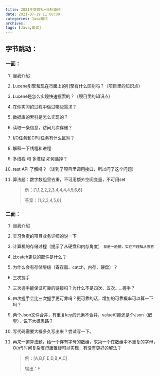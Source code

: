 ```yaml
---
title: 2021年提前批+秋招面经
date: 2021-07-19 11:00:00
categories: Java面试
archives:
tags: [Java,面试]
---
```


## 字节跳动：

### **一面：**

1. 自我介绍

2. Lucene引擎和现在市面上的引擎有什么区别吗？（项目里的知识点）

3. Lucene是怎么实现快速搜索的？（项目里的知识点）

4. 在你实习的过程中做过哪些需求？

5. 数据库的索引是怎么实现的？

6. 读取一条信息，访问几次存储？

7. I/O任务和CPU任务有什么区别？

8. 解释一下线程和进程

9. 多线程 和 多进程 如何选择？

10. rest API 了解吗？（谈到了项目里调用接口，所以问了这个问题）

11. 算法题：数字数组里去重，不可用额外空间变量，不可用set

    > 例：[1,1,2,2,2,3,4,4,4,4,5,6,6]
    >
    > 答案：[1,2,3,4,5,6]

### **二面：**

1. 自我介绍

2. 实习负责的项目业务详细的说一下

3. 计算机的存储过程（提示了从硬盘和内存角度） `我是一脸懵，实在不理解从哪答`

4. 比catch更快的部件是什么？

5. 为什么会有存储层级（寄存器、catch，内存、硬盘）？

6. 三次握手

7. 三次握手能保证可靠的链接吗？为什么不是四次、五次……握手？

8. 四次握手会比三次握手更可靠吗？更可靠的话，增加的可靠概率可以算一下吗？

9. 两个Json文件合并，有重复key的元素不合并，value可能还是个Json（嵌套），说下大概思路？

10. 写代码需要大概多久写出来？尝试写一下。

11. 再来一道算法题，给一个存有字母的数组，求第一个在数组中不重复的字母，O(n²)时间复杂度毋庸置疑可以实现，有没有更好的解法？

    > 例：[A,B,F,E,D,B,A,C]
    >
    > 输出：F

